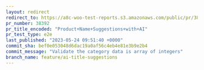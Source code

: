 ```yaml
---
layout: redirect
redirect_to: https://a8c-woo-test-reports.s3.amazonaws.com/public/pr/38392/e2e/index.html
pr_number: 38392
pr_title_encoded: "Product+Name+Suggestions+with+AI"
pr_test_type: e2e
last_published: "2023-05-24 09:51:40 +0000"
commit_sha: bef0e053048d6dac19a0af56c4eb4e81e3b9e2b4
commit_message: "Validate the category data is array of integers"
branch_name: feature/ai-title-suggestions
---
```

